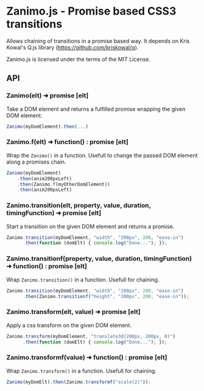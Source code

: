 # Zanimo.js - Promise based CSS3 transitions

Allows chaining of transitions in a promise based way.
It depends on Kris Kowal's Q.js library (https://github.com/kriskowal/q).

Zanimo.js is licensed under the terms of the MIT License.

## API

### Zanimo(elt) ➜  promise [elt]

Take a DOM element and returns a fulfilled promise wrapping the given DOM element.

~~~ javascript
Zanimo(myDomElement).then(...)
~~~

### Zanimo.f(elt) ➜  function() : promise [elt]

Wrap the `Zanimo()` in a function.
Usefull to change the passed DOM element along a promises chain.

~~~ javascript
Zanimo(myDomElement)
    .then(anim200pxLeft)
    .then(Zanimo.f(myOtherDomElement))
    .then(anim200pxLeft)
~~~

### Zanimo.transition(elt, property, value, duration, timingFunction)  ➜  promise [elt]

Start a transition on the given DOM element and returns a promise.

~~~ javascript
Zanimo.transition(myDomElement, "width", "200px", 200, "ease-in")
      .then(function (domElt) { console.log("Done..."); });
~~~

### Zanimo.transitionf(property, value, duration, timingFunction)  ➜  function() : promise [elt]

Wrap `Zanimo.transition()` in a function.
Usefull for chaining.

~~~ javascript
Zanimo.transition(myDomElement, "width", "200px", 200, "ease-in")
      .then(Zanimo.transitionf("height", "300px", 200, "ease-in"));
~~~

### Zanimo.transform(elt, value)  ➜  promise [elt]

Apply a css transform on the given DOM element.

~~~ javascript
Zanimo.transform(myDomElement, "translate3d(200px, 200px, 0)")
      .then(function (domElt) { console.log("Done..."); });
~~~

### Zanimo.transformf(value)  ➜  function() : promise [elt]

Wrap `Zanimo.transform()` in a function.
Usefull for chaining.

~~~ javascript
Zanimo(myDomElt).then(Zanimo.transformf("scale(2)"));
~~~
